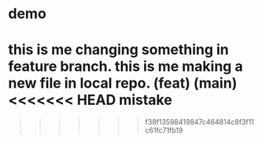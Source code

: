 # demo
this is me changing something in feature branch.
this is me making a new file in local repo.
(feat)
(main)
<<<<<<< HEAD
mistake
=======
>>>>>>> f38f13598419847c464814c8f3f11c61fc71fb19
